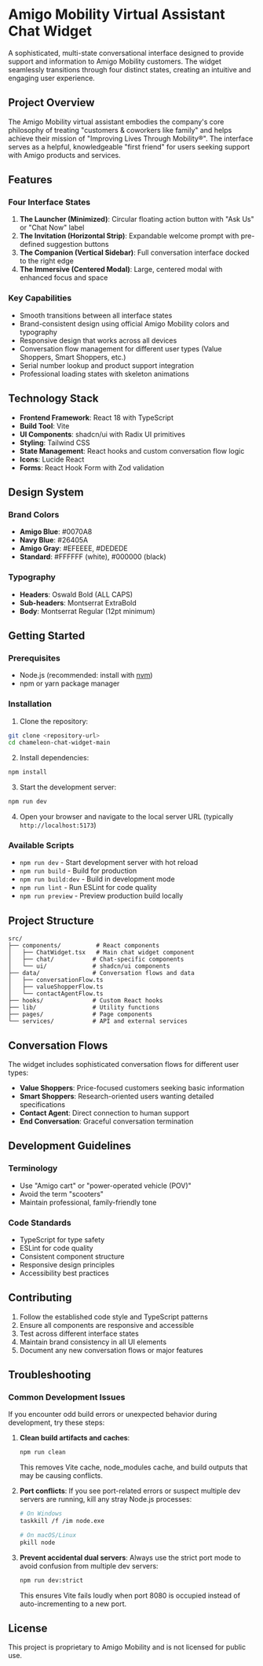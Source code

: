 # Amigo Mobility Virtual Assistant Chat Widget

A sophisticated, multi-state conversational interface designed to provide support and information to Amigo Mobility customers. The widget seamlessly transitions through four distinct states, creating an intuitive and engaging user experience.

## Project Overview

The Amigo Mobility virtual assistant embodies the company's core philosophy of treating "customers & coworkers like family" and helps achieve their mission of "Improving Lives Through Mobility®". The interface serves as a helpful, knowledgeable "first friend" for users seeking support with Amigo products and services.

## Features

### Four Interface States
1. **The Launcher (Minimized)**: Circular floating action button with "Ask Us" or "Chat Now" label
2. **The Invitation (Horizontal Strip)**: Expandable welcome prompt with pre-defined suggestion buttons
3. **The Companion (Vertical Sidebar)**: Full conversation interface docked to the right edge
4. **The Immersive (Centered Modal)**: Large, centered modal with enhanced focus and space

### Key Capabilities
- Smooth transitions between all interface states
- Brand-consistent design using official Amigo Mobility colors and typography
- Responsive design that works across all devices
- Conversation flow management for different user types (Value Shoppers, Smart Shoppers, etc.)
- Serial number lookup and product support integration
- Professional loading states with skeleton animations

## Technology Stack

- **Frontend Framework**: React 18 with TypeScript
- **Build Tool**: Vite
- **UI Components**: shadcn/ui with Radix UI primitives
- **Styling**: Tailwind CSS
- **State Management**: React hooks and custom conversation flow logic
- **Icons**: Lucide React
- **Forms**: React Hook Form with Zod validation

## Design System

### Brand Colors
- **Amigo Blue**: #0070A8
- **Navy Blue**: #26405A  
- **Amigo Gray**: #EFEEEE, #DEDEDE
- **Standard**: #FFFFFF (white), #000000 (black)

### Typography
- **Headers**: Oswald Bold (ALL CAPS)
- **Sub-headers**: Montserrat ExtraBold
- **Body**: Montserrat Regular (12pt minimum)

## Getting Started

### Prerequisites
- Node.js (recommended: install with [nvm](https://github.com/nvm-sh/nvm#installing-and-updating))
- npm or yarn package manager

### Installation

1. Clone the repository:
```bash
git clone <repository-url>
cd chameleon-chat-widget-main
```

2. Install dependencies:
```bash
npm install
```

3. Start the development server:
```bash
npm run dev
```

4. Open your browser and navigate to the local server URL (typically `http://localhost:5173`)

### Available Scripts

- `npm run dev` - Start development server with hot reload
- `npm run build` - Build for production
- `npm run build:dev` - Build in development mode
- `npm run lint` - Run ESLint for code quality
- `npm run preview` - Preview production build locally

## Project Structure

```
src/
├── components/          # React components
│   ├── ChatWidget.tsx   # Main chat widget component
│   ├── chat/           # Chat-specific components
│   └── ui/             # shadcn/ui components
├── data/               # Conversation flows and data
│   ├── conversationFlow.ts
│   ├── valueShopperFlow.ts
│   └── contactAgentFlow.ts
├── hooks/              # Custom React hooks
├── lib/                # Utility functions
├── pages/              # Page components
└── services/           # API and external services
```

## Conversation Flows

The widget includes sophisticated conversation flows for different user types:
- **Value Shoppers**: Price-focused customers seeking basic information
- **Smart Shoppers**: Research-oriented users wanting detailed specifications
- **Contact Agent**: Direct connection to human support
- **End Conversation**: Graceful conversation termination

## Development Guidelines

### Terminology
- Use "Amigo cart" or "power-operated vehicle (POV)"
- Avoid the term "scooters"
- Maintain professional, family-friendly tone

### Code Standards
- TypeScript for type safety
- ESLint for code quality
- Consistent component structure
- Responsive design principles
- Accessibility best practices

## Contributing

1. Follow the established code style and TypeScript patterns
2. Ensure all components are responsive and accessible
3. Test across different interface states
4. Maintain brand consistency in all UI elements
5. Document any new conversation flows or major features

## Troubleshooting

### Common Development Issues

If you encounter odd build errors or unexpected behavior during development, try these steps:

1. **Clean build artifacts and caches**:
   ```bash
   npm run clean
   ```
   This removes Vite cache, node_modules cache, and build outputs that may be causing conflicts.

2. **Port conflicts**:
   If you see port-related errors or suspect multiple dev servers are running, kill any stray Node.js processes:
   ```bash
   # On Windows
   taskkill /f /im node.exe
   
   # On macOS/Linux
   pkill node
   ```

3. **Prevent accidental dual servers**:
   Always use the strict port mode to avoid confusion from multiple dev servers:
   ```bash
   npm run dev:strict
   ```
   This ensures Vite fails loudly when port 8080 is occupied instead of auto-incrementing to a new port.

## License

This project is proprietary to Amigo Mobility and is not licensed for public use.
